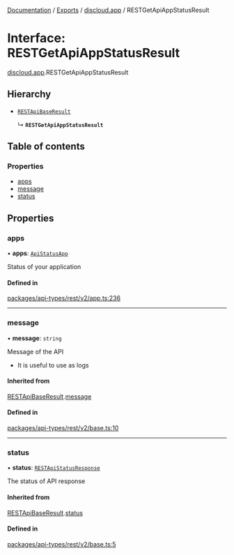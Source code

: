 [Documentation](../README.md) / [Exports](../modules.md) / [discloud.app](../modules/discloud_app.md) / RESTGetApiAppStatusResult

# Interface: RESTGetApiAppStatusResult

[discloud.app](../modules/discloud_app.md).RESTGetApiAppStatusResult

## Hierarchy

- [`RESTApiBaseResult`](discloud_app.RESTApiBaseResult.md)

  ↳ **`RESTGetApiAppStatusResult`**

## Table of contents

### Properties

- [apps](discloud_app.RESTGetApiAppStatusResult.md#apps)
- [message](discloud_app.RESTGetApiAppStatusResult.md#message)
- [status](discloud_app.RESTGetApiAppStatusResult.md#status)

## Properties

### apps

• **apps**: [`ApiStatusApp`](discloud_app.ApiStatusApp.md)

Status of your application

#### Defined in

[packages/api-types/rest/v2/app.ts:236](https://github.com/discloud/discloud.app/blob/a142e7d/packages/api-types/rest/v2/app.ts#L236)

___

### message

• **message**: `string`

Message of the API
- It is useful to use as logs

#### Inherited from

[RESTApiBaseResult](discloud_app.RESTApiBaseResult.md).[message](discloud_app.RESTApiBaseResult.md#message)

#### Defined in

[packages/api-types/rest/v2/base.ts:10](https://github.com/discloud/discloud.app/blob/a142e7d/packages/api-types/rest/v2/base.ts#L10)

___

### status

• **status**: [`RESTApiStatusResponse`](../modules/discloud_app.md#restapistatusresponse)

The status of API response

#### Inherited from

[RESTApiBaseResult](discloud_app.RESTApiBaseResult.md).[status](discloud_app.RESTApiBaseResult.md#status)

#### Defined in

[packages/api-types/rest/v2/base.ts:5](https://github.com/discloud/discloud.app/blob/a142e7d/packages/api-types/rest/v2/base.ts#L5)
